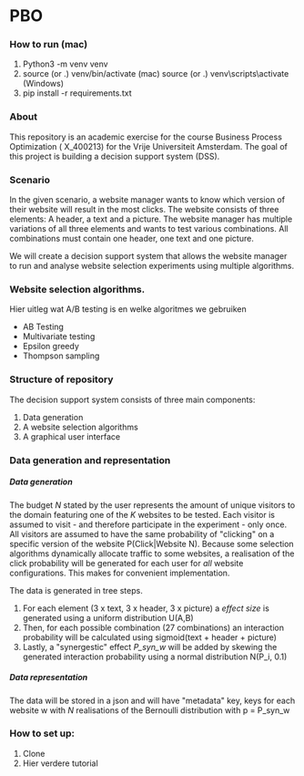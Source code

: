 # PBO

### How to run (mac)
1. Python3 -m venv venv
2. source (or .) venv/bin/activate (mac)
   source (or .) venv\scripts\activate (Windows)
4. pip install -r requirements.txt

### About

This repository is an academic exercise for the course Business Process Optimization (
X_400213) for the Vrije Universiteit Amsterdam. The goal of this project is building a decision support system (DSS). 


### Scenario
In the given scenario, a website manager wants to know which version of their website will result in the most clicks. The website consists of three elements: A header, a text and a picture. The website manager has multiple variations of all three elements and wants to test various combinations. All combinations must contain one header, one text and one picture. 

We will create a decision support system that allows the website manager to run and analyse website selection experiments using multiple algorithms.



### Website selection algorithms. 
Hier uitleg wat A/B testing is en welke algoritmes we gebruiken

- AB Testing
- Multivariate testing
- Epsilon greedy
- Thompson sampling


### Structure of repository
The decision support system consists of three main components: 
1. Data generation
2. A website selection algorithms
3. A graphical user interface


### Data generation and representation

##### Data generation
The budget _N_ stated by the user represents the amount of unique visitors to the domain featuring one of the _K_ websites to be tested. Each visitor is assumed to visit - and therefore participate in the experiment - only once. All visitors are assumed to have the same probability of "clicking" on a specific version of the website P(Click|Website N). Because some selection algorithms dynamically allocate traffic to some websites, a realisation of the click probability will be generated for each user for _all_ website configurations. This makes for convenient implementation. 

The data is generated in tree steps. 
1. For each element (3 x text, 3 x header, 3 x picture) a _effect size_ is generated using a uniform distribution U(A,B)
2. Then, for each possible combination (27 combinations) an interaction probability will be calculated using sigmoid(text + header + picture)
3. Lastly, a "synergestic" effect _P\_syn\_w_ will be added by skewing the generated interaction probability using a normal distribution N(P_i, 0.1)

##### Data representation
The data will be stored in a json and will have "metadata" key, keys for each website w with _N_ realisations of the Bernoulli distribution with p = P_syn_w 

### How to set up:
1. Clone
2. Hier verdere tutorial
